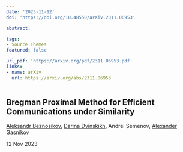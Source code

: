 ```yaml
---
date: '2023-11-12'
doi: 'https://doi.org/10.48550/arXiv.2311.06953'

abstract: 

tags:
- Source Themes
featured: false

url_pdf: 'https://arxiv.org/pdf/2311.06953.pdf'
links:
- name: arXiv
  url: https://arxiv.org/abs/2311.06953
---
```

## Bregman Proximal Method for Efficient Communications under Similarity

[Aleksandr Beznosikov](https://anbeznosikov.github.io/index.html), [Darina Dvinskikh](https://scholar.google.com/citations?hl=ru&user=TsOXQ-8AAAAJ), Andrei Semenov, [Alexander Gasnikov](https://scholar.google.com/citations?user=AmeE8qkAAAAJ)

12 Nov 2023